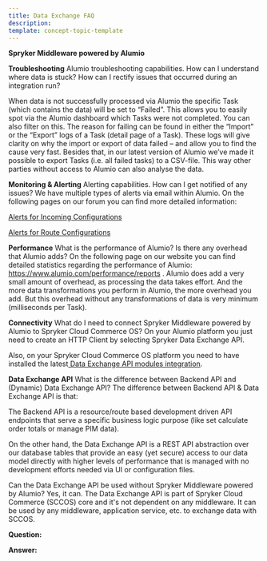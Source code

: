 ```yaml
---
title: Data Exchange FAQ
description: 
template: concept-topic-template
---
```

**Spryker Middleware powered by Alumio**

**Troubleshooting**
Alumio troubleshooting capabilities. How can I understand where data is stuck? How can I rectify issues that occurred during an integration run?

When data is not successfully processed via Alumio the specific Task (which contains the data) will be set to “Failed”. This allows you to easily spot via the Alumio dashboard which Tasks were not completed. You can also filter on this. The reason for failing can be found in either the “Import” or the “Export” logs of a Task (detail page of a Task). These logs will give clarity on why the import or export of data failed – and allow you to find the cause very fast. Besides that, in our latest version of Alumio we’ve made it possible to export Tasks (i.e. all failed tasks) to a CSV-file. This way other parties without access to Alumio can also analyse the data.

**Monitoring & Alerting**
Alerting capabilities. How can I get notified of any issues?
We have multiple types of alerts via email within Alumio. On the following pages on our forum you can find more detailed information:

[Alerts for Incoming Configurations](https://forum.alumio.com/t/alerts-for-incoming-configurations/355) 

[Alerts for Route Configurations](https://forum.alumio.com/t/alerts-for-route-configurations/357) 

**Performance**
What is the performance of Alumio? Is there any overhead that Alumio adds?
On the following page on our website you can find detailed statistics regarding the performance of Alumio: https://www.alumio.com/performance/reports . Alumio does add a very small amount of overhead, as processing the data takes effort. And the more data transformations you perform in Alumio, the more overhead you add. But this overhead without any transformations of data is very minimum (milliseconds per Task).

**Connectivity**
What do I need to connect Spryker Middleware powered by Alumio to Spryker Cloud Commerce OS?
On  your Alumio platform you just need to create an HTTP Client by selecting Spryker Data Exchange API. 

Also, on your Spryker Cloud Commerce OS platform you need to have installed the latest[ Data Exchange API modules integration](https://docs.spryker.com/docs/scos/dev/feature-integration-guides/202307.0/glue-api/dynamic-data-api/data-exchange-api-integration.html).
 

**Data Exchange API** 
What is the difference between Backend API and (Dynamic) Data Exchange API?
The difference between Backend API & Data Exchange API is that:

The Backend API is a resource/route based development driven API endpoints that serve a specific business logic purpose (like set calculate order totals or manage PIM data). 

On the other hand, the Data Exchange API is a REST API abstraction over our database tables that provide an easy (yet secure) access to our data model directly with higher levels of performance that is managed with no development efforts needed via UI or configuration files.


Can the Data Exchange API be used without Spryker Middleware powered by Alumio?
Yes, it can. The Data Exchange API is part of Spryker Cloud Commerce (SCCOS) core and it's not dependent on any middleware. It can be used by any middleware, application service, etc. to exchange data with SCCOS.


**Question:**

**Answer:**